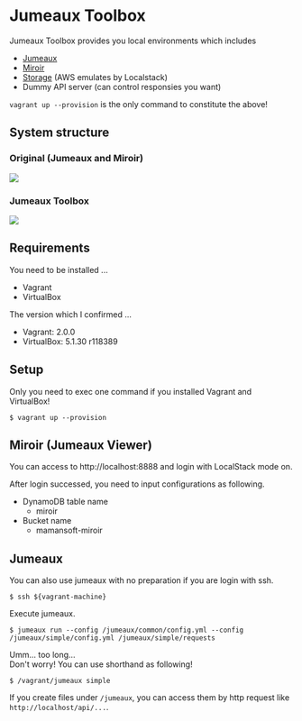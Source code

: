 Jumeaux Toolbox
===============

Jumeaux Toolbox provides you local environments which includes

* [Jumeaux](https://github.com/tadashi-aikawa/jumeaux)
* [Miroir](https://github.com/tadashi-aikawa/miroir)
* [Storage](https://github.com/localstack/localstack) (AWS emulates by Localstack)
* Dummy API server (can control responsies you want)

`vagrant up --provision` is the only command to constitute the above!
 

## System structure

### Original (Jumeaux and Miroir)

[![](https://cacoo.com/diagrams/lhxa5WXGey4z5MMD-DD644.png)](https://cacoo.com/diagrams/lhxa5WXGey4z5MMD#DD644)

### Jumeaux Toolbox

[![](https://cacoo.com/diagrams/lhxa5WXGey4z5MMD-89A6C.png)](https://cacoo.com/diagrams/lhxa5WXGey4z5MMD#89A6C)


## Requirements

You need to be installed ...

* Vagrant
* VirtualBox

The version which I confirmed ...

* Vagrant: 2.0.0
* VirtualBox: 5.1.30 r118389


## Setup

Only you need to exec one command if you installed Vagrant and VirtualBox!

```
$ vagrant up --provision
```


## Miroir (Jumeaux Viewer)

You can access to http://localhost:8888 and login with LocalStack mode on.

After login successed, you need to input configurations as following.

* DynamoDB table name
  - miroir
* Bucket name
  - mamansoft-miroir


## Jumeaux

You can also use jumeaux with no preparation if you are login with ssh.

```
$ ssh ${vagrant-machine}
```

Execute jumeaux.

```
$ jumeaux run --config /jumeaux/common/config.yml --config /jumeaux/simple/config.yml /jumeaux/simple/requests
```

Umm... too long...  
Don't worry! You can use shorthand as following!

```
$ /vagrant/jumeaux simple
```

If you create files under `/jumeaux`, you can access them by http request like `http://localhost/api/...`.

